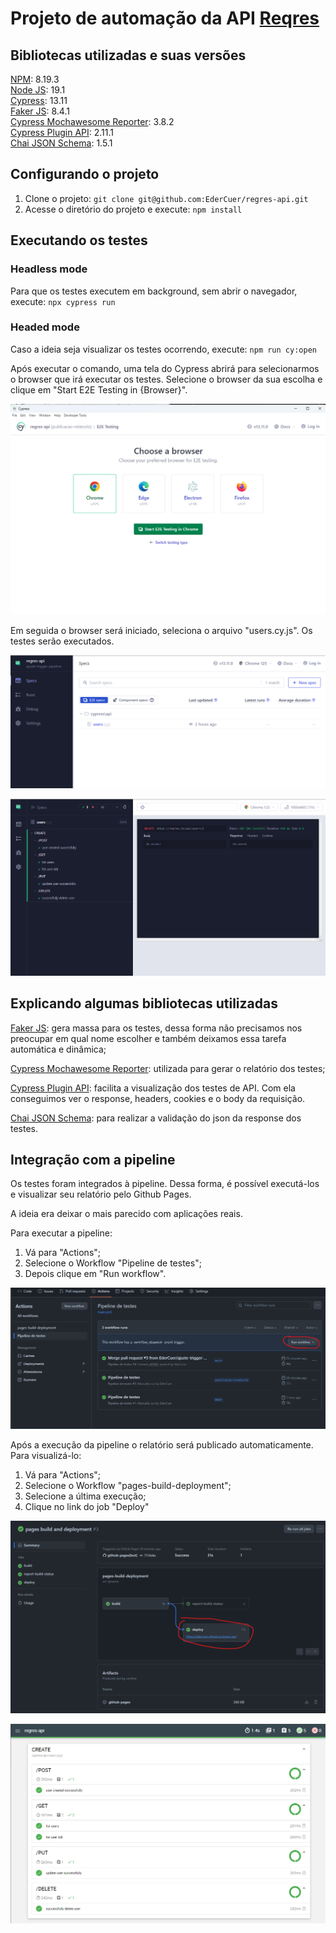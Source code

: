 # Projeto de automação da API [Reqres](https://reqres.in/)

## Bibliotecas utilizadas e suas versões
[NPM](https://docs.npmjs.com/getting-started): 8.19.3\
[Node JS](https://nodejs.org/en): 19.1\
[Cypress](https://docs.cypress.io/guides/getting-started/installing-cypress): 13.11\
[Faker JS](https://fakerjs.dev/guide/): 8.4.1\
[Cypress Mochawesome Reporter](https://www.npmjs.com/package/cypress-mochawesome-reporter): 3.8.2\
[Cypress Plugin API](https://github.com/filiphric/cypress-plugin-api): 2.11.1\
[Chai JSON Schema](https://www.chaijs.com/plugins/chai-json-schema/): 1.5.1

## Configurando o projeto

1. Clone o projeto: `git clone git@github.com:EderCuer/regres-api.git`
2. Acesse o diretório do projeto e execute: `npm install`

## Executando os testes

### Headless mode
Para que os testes executem em background, sem abrir o navegador, execute: `npx cypress run`

### Headed mode
Caso a ideia seja visualizar os testes ocorrendo, execute: `npm run cy:open`

Após executar o comando, uma tela do Cypress abrirá para selecionarmos o browser que irá executar os testes. Selecione o browser da sua escolha e clique em "Start E2E Testing in {Browser}".

![Tela do Cypress](imagens/1.png)

Em seguida o browser será iniciado, seleciona o arquivo "users.cy.js". Os testes serão executados.

![Selecionando os cenários](imagens/2.png)

![Execução dos testes](imagens/3.png)


## Explicando algumas bibliotecas utilizadas
[Faker JS](https://fakerjs.dev/guide/): gera massa para os testes, dessa forma não precisamos nos preocupar em qual nome escolher e também deixamos essa tarefa automática e dinâmica;

[Cypress Mochawesome Reporter](https://www.npmjs.com/package/cypress-mochawesome-reporter): utilizada para gerar o relatório dos testes;

[Cypress Plugin API](https://github.com/filiphric/cypress-plugin-api): facilita a visualização dos testes de API. Com ela conseguimos ver o response, headers, cookies e o body da requisição.

[Chai JSON Schema](https://www.chaijs.com/plugins/chai-json-schema/): para realizar a validação do json da response dos testes.

## Integração com a pipeline
Os testes foram integrados à pipeline. Dessa forma, é possível executá-los e visualizar seu relatório pelo Github Pages.

A ideia era deixar o mais parecido com aplicações reais.

Para executar a pipeline:
 1. Vá para "Actions";
 2. Selecione o Workflow "Pipeline de testes";
 3. Depois clique em "Run workflow".

![Executando a pipeline](imagens/4.png)

Após a execução da pipeline o relatório será publicado automaticamente. Para visualizá-lo:
1. Vá para "Actions";
2. Selecione o Workflow "pages-build-deployment";
3. Selecione a última execução;
4. Clique no link do job "Deploy"

![Clicando no link do relatório](imagens/5.png)

![Visualização do relatório](imagens/6.png)
